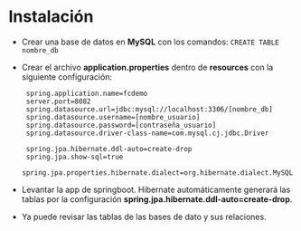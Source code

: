 # Instalación

 - Crear una base de datos en **MySQL** con los comandos: `CREATE TABLE nombre_db`
 - Crear el archivo **application.properties** dentro de **resources** con la siguiente configuración:
	
	    spring.application.name=fcdemo
	    server.port=8082
	    spring.datasource.url=jdbc:mysql://localhost:3306/[nombre_db]
	    spring.datasource.username=[nombre_usuario]
	    spring.datasource.password=[contraseña_usuario]
	    spring.datasource.driver-class-name=com.mysql.cj.jdbc.Driver
        
	    spring.jpa.hibernate.ddl-auto=create-drop
	    spring.jpa.show-sql=true
	    spring.jpa.properties.hibernate.dialect=org.hibernate.dialect.MySQLDialect
	    
- Levantar la app de springboot. Hibernate automáticamente generará las tablas por la configuración **spring.jpa.hibernate.ddl-auto=create-drop**.
- Ya puede revisar las tablas de las bases de dato y sus relaciones.
